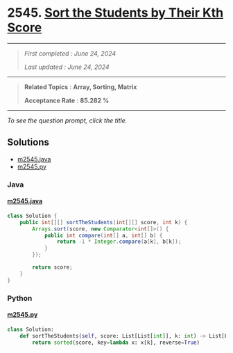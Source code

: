 # 2545. [Sort the Students by Their Kth Score](<https://leetcode.com/problems/sort-the-students-by-their-kth-score>)

------

> *First completed : June 24, 2024*
>
> *Last updated : June 24, 2024*


------

> **Related Topics** : **Array, Sorting, Matrix**
>
> **Acceptance Rate** : **85.282 %**


------

*To see the question prompt, click the title.*

## Solutions

- [m2545.java](<../my-submissions/m2545.java>)
- [m2545.py](<../my-submissions/m2545.py>)
### Java
#### [m2545.java](<../my-submissions/m2545.java>)
```Java
class Solution {
    public int[][] sortTheStudents(int[][] score, int k) {
        Arrays.sort(score, new Comparator<int[]>() {
            public int compare(int[] a, int[] b) {
                return -1 * Integer.compare(a[k], b[k]);
            }
        });

        return score;
    }
}
```

### Python
#### [m2545.py](<../my-submissions/m2545.py>)
```Python
class Solution:
    def sortTheStudents(self, score: List[List[int]], k: int) -> List[List[int]]:
        return sorted(score, key=lambda x: x[k], reverse=True)
```

